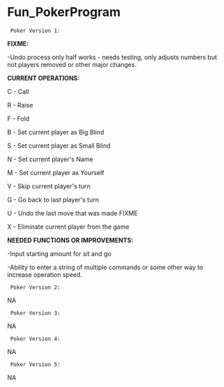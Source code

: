 # Fun_PokerProgram

     Poker Version 1:

**FIXME:**

 -Undo process only half works - needs testing, only adjusts numbers but not players removed or other major changes.


**CURRENT OPERATIONS:**


C - Call                     

R - Raise                     

F - Fold                       

B - Set current player as Big Blind     

S - Set current player as Small Blind   

N - Set current player's Name

M - Set current player as Yourself     

V - Skip current player's turn     

G - Go back to last player's turn

U - Undo the last move that was made FIXME

X - Eliminate current player from the game   





**NEEDED FUNCTIONS OR IMPROVEMENTS:**

-Input starting amount for sit and go

-Ability to enter a string of multiple commands or some other way to increase operation speed.



















     Poker Version 2:  
     
NA





















     Poker Version 3:     
     
NA

















     Poker Version 4:  
     
NA
















     Poker Version 5:       

NA

